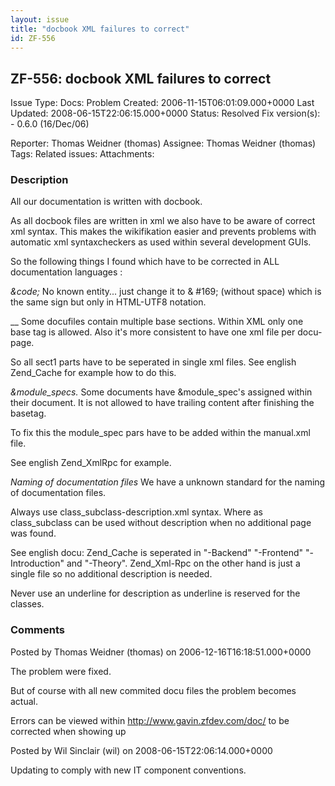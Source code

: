 ```yaml
---
layout: issue
title: "docbook XML failures to correct"
id: ZF-556
---
```


ZF-556: docbook XML failures to correct
---------------------------------------

 Issue Type: Docs: Problem Created: 2006-11-15T06:01:09.000+0000 Last Updated: 2008-06-15T22:06:15.000+0000 Status: Resolved Fix version(s): - 0.6.0 (16/Dec/06)
 
 Reporter:  Thomas Weidner (thomas)  Assignee:  Thomas Weidner (thomas)  Tags: 
 Related issues: 
 Attachments: 
### Description

All our documentation is written with docbook.

As all docbook files are written in xml we also have to be aware of correct xml syntax. This makes the wikifikation easier and prevents problems with automatic xml syntaxcheckers as used within several development GUIs.

So the following things I found which have to be corrected in ALL documentation languages :

_&code;_ No known entity... just change it to & #169; (without space) which is the same sign but only in HTML-UTF8 notation.

__ Some docufiles contain multiple base sections. Within XML only one base tag is allowed. Also it's more consistent to have one xml file per docu-page.

So all sect1 parts have to be seperated in single xml files. See english Zend\_Cache for example how to do this.

_&module\_specs._ Some documents have &module\_spec's assigned within their document. It is not allowed to have trailing content after finishing the basetag.

To fix this the module\_spec pars have to be added within the manual.xml file.

See english Zend\_XmlRpc for example.

_Naming of documentation files_ We have a unknown standard for the naming of documentation files.

Always use class\_subclass-description.xml syntax. Where as class\_subclass can be used without description when no additional page was found.

See english docu: Zend\_Cache is seperated in "-Backend" "-Frontend" "-Introduction" and "-Theory". Zend\_Xml-Rpc on the other hand is just a single file so no additional description is needed.

Never use an underline for description as underline is reserved for the classes.

 

 

### Comments

Posted by Thomas Weidner (thomas) on 2006-12-16T16:18:51.000+0000

The problem were fixed.

But of course with all new commited docu files the problem becomes actual.

Errors can be viewed within <http://www.gavin.zfdev.com/doc/> to be corrected when showing up

 

 

Posted by Wil Sinclair (wil) on 2008-06-15T22:06:14.000+0000

Updating to comply with new IT component conventions.

 

 